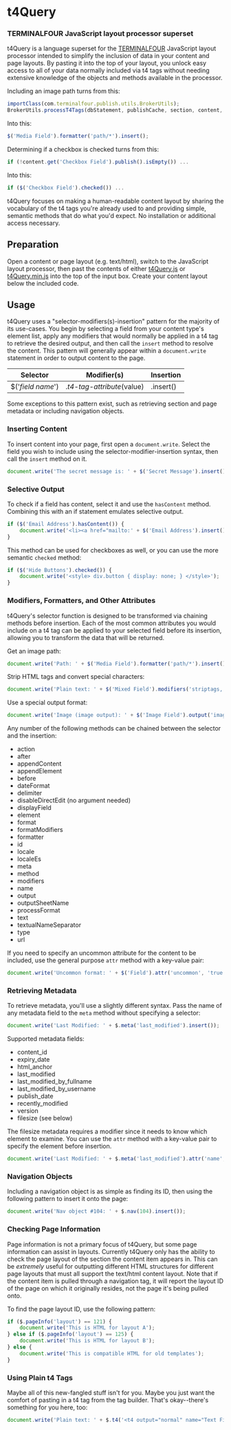 # t4Query
### TERMINALFOUR JavaScript layout processor superset

t4Query is a language superset for the [TERMINALFOUR](http://www.terminalfour.com/) JavaScript layout processor intended to simplify the inclusion of data in your content and page layouts. By pasting it into the top of your layout, you unlock easy access to all of your data normally included via t4 tags without needing extensive knowledge of the objects and methods available in the processor.

Including an image path turns from this:

```javascript
importClass(com.terminalfour.publish.utils.BrokerUtils);
BrokerUtils.processT4Tags(dbStatement, publishCache, section, content, language, isPreview, '<t4 type="content" name="Media Field" output="normal" modifiers="" formatter="path/*"  />');
```

Into this:

```javascript
$('Media Field').formatter('path/*').insert();
```

Determining if a checkbox is checked turns from this:

```javascript
if (!content.get('Checkbox Field').publish().isEmpty()) ...
```

Into this:

```javascript
if ($('Checkbox Field').checked()) ...
```

t4Query focuses on making a human-readable content layout by sharing the vocabulary of the t4 tags you're already used to and providing simple, semantic methods that do what you'd expect. No installation or additional access necessary.

## Preparation

Open a content or page layout (e.g. text/html), switch to the JavaScript layout processor, then past the contents of either [t4Query.js](https://github.com/userexec/t4Query/blob/master/t4Query.js) or [t4Query.min.js](https://github.com/userexec/t4Query/blob/master/t4Query.min.js) into the top of the input box. Create your content layout below the included code.

## Usage

t4Query uses a "selector-modifiers(s)-insertion" pattern for the majority of its use-cases. You begin by selecting a field from your content type's element list, apply any modifiers that would normally be applied in a t4 tag to retrieve the desired output, and then call the `insert` method to resolve the content. This pattern will generally appear within a `document.write` statement in order to output content to the page.

Selector | Modifier(s) | Insertion
------------ | ------------- | -------------
$('*field name*') | .*t4-tag-attribute*(value) | .insert()

Some exceptions to this pattern exist, such as retrieving section and page metadata or including navigation objects.

### Inserting Content

To insert content into your page, first open a `document.write`. Select the field you wish to include using the selector-modifier-insertion syntax, then call the `insert` method on it.

```javascript
document.write('The secret message is: ' + $('Secret Message').insert() + '...');
```

### Selective Output

To check if a field has content, select it and use the `hasContent` method. Combining this with an if statement emulates selective output.

```javascript
if ($('Email Address').hasContent()) {
	document.write('<li><a href="mailto:' + $('Email Address').insert() + '">Email user</a></li>');
}
```

This method can be used for checkboxes as well, or you can use the more semantic `checked` method:

```javascript
if ($('Hide Buttons').checked()) {
	document.write('<style> div.button { display: none; } </style>');
}
```

### Modifiers, Formatters, and Other Attributes

t4Query's selector function is designed to be transformed via chaining methods before insertion. Each of the most common attributes you would include on a t4 tag can be applied to your selected field before its insertion, allowing you to transform the data that will be returned.

Get an image path:

```javascript
document.write('Path: ' + $('Media Field').formatter('path/*').insert());
```

Strip HTML tags and convert special characters:

```javascript
document.write('Plain text: ' + $('Mixed Field').modifiers('striptags, htmlentities').insert());
```

Use a special output format:

```javascript
document.write('Image (image output): ' + $('Image Field').output('image').insert());
```

Any number of the following methods can be chained between the selector and the insertion:

- action
- after
- appendContent
- appendElement
- before
- dateFormat
- delimiter
- disableDirectEdit (no argument needed)
- displayField
- element
- format
- formatModifiers
- formatter
- id
- locale
- localeEs
- meta
- method
- modifiers
- name
- output
- outputSheetName
- processFormat
- text
- textualNameSeparator
- type
- url

If you need to specify an uncommon attribute for the content to be included, use the general purpose `attr` method with a key-value pair:

```javascript
document.write('Uncommon format: ' + $('Field').attr('uncommon', 'true').insert());
```

### Retrieving Metadata

To retrieve metadata, you'll use a slightly different syntax. Pass the name of any metadata field to the `meta` method without specifying a selector:

```javascript
document.write('Last Modified: ' + $.meta('last_modified').insert());
```

Supported metadata fields:
- content_id
- expiry_date
- html_anchor
- last_modified
- last_modified_by_fullname
- last_modified_by_username
- publish_date
- recently_modified
- version
- filesize (see below)

The filesize metadata requires a modifier since it needs to know which element to examine. You can use the `attr` method with a key-value pair to specify the element before insertion.

```javascript
document.write('Last Modified: ' + $.meta('last_modified').attr('name', 'Text Field').insert());
```


### Navigation Objects

Including a navigation object is as simple as finding its ID, then using the following pattern to insert it onto the page:

```javascript
document.write('Nav object #104: ' + $.nav(104).insert());
```

### Checking Page Information

Page information is not a primary focus of t4Query, but some page information can assist in layouts. Currently t4Query only has the ability to check the page layout of the section the content item appears in. This can be *extremely* useful for outputting different HTML structures for different page layouts that must all support the text/html content layout. Note that if the content item is pulled through a navigation tag, it will report the layout ID of the page on which it originally resides, not the page it's being pulled onto.

To find the page layout ID, use the following pattern:

```javascript
if ($.pageInfo('layout') == 121) {
	document.write('This is HTML for layout A');
} else if ($.pageInfo('layout') == 125) {
    document.write('This is HTML for layout B');
} else {
	document.write('This is compatible HTML for old templates');
}
```

### Using Plain t4 Tags

Maybe all of this new-fangled stuff isn't for you. Maybe you just want the comfort of pasting in a t4 tag from the tag builder. That's okay--there's something for you here, too:

```javascript
document.write('Plain text: ' + $.t4('<t4 output="normal" name="Text Field" modifiers="" />'));
```
